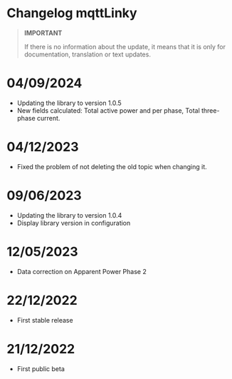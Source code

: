 # Changelog mqttLinky

>**IMPORTANT**
>
>If there is no information about the update, it means that it is only for documentation, translation or text updates.

# 04/09/2024
- Updating the library to version 1.0.5
- New fields calculated: Total active power and per phase, Total three-phase current.

# 04/12/2023
- Fixed the problem of not deleting the old topic when changing it.

# 09/06/2023
- Updating the library to version 1.0.4
- Display library version in configuration

# 12/05/2023
- Data correction on Apparent Power Phase 2

# 22/12/2022
- First stable release

# 21/12/2022
- First public beta
